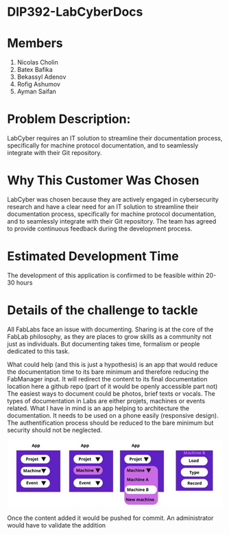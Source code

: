 # DIP392-LabCyberDocs

# Members
1. Nicolas Cholin
2. Batex Bafika
3. Bekassyl Adenov
4. Rofig Ashumov
5. Ayman Saifan
 
# Problem Description: 
LabCyber requires an IT solution to streamline their documentation process, specifically for machine 
protocol documentation, and to seamlessly integrate with their Git repository.

# Why This Customer Was Chosen
LabCyber was chosen because they are actively engaged in cybersecurity research and have a clear 
need for an IT solution to streamline their documentation process, specifically for machine protocol 
documentation, and to seamlessly integrate with their Git repository. The team has agreed to 
provide continuous feedback during the development process.

# Estimated Development Time
The development of this application is confirmed to be feasible within 20-30 hours

# Details of the challenge to tackle
All FabLabs face an issue with documenting. Sharing is at the core of the FabLab philosophy, as they 
are places to grow skills as a community not just as individuals. But documenting takes time, formalism
or people dedicated to this task.

What could help (and this is just a hypothesis) is an app that would reduce the documentation time to 
its bare minimum and therefore reducing the FabManager input. It will redirect the content to its final 
documentation location here a github repo (part of it would be openly accessible part not)
The easiest ways to document could be photos, brief texts or vocals.
The types of documentation in Labs are either projets, machines or events related. 
What I have in mind is an app helping to architecture the documentation. It needs to be used on a phone 
easily (responsive design). The authentification process should be reduced to the bare minimum but 
security should not be neglected.

![App Architecture](<image/Application Architecture.jpg>)

Once the content added it would be pushed for commit. An administrator would have to validate the 
addition
